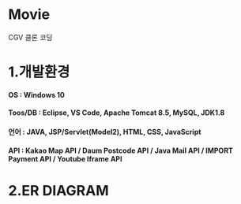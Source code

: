 # Movie
CGV 클론 코딩

1.개발환경
=============
#### OS : Windows 10
#### Toos/DB : Eclipse, VS Code, Apache Tomcat 8.5, MySQL, JDK1.8
#### 언어 : JAVA, JSP/Servlet(Model2), HTML, CSS, JavaScript
#### API : Kakao Map API / Daum Postcode API / Java Mail API /  IMPORT Payment API / Youtube Iframe API


2.ER DIAGRAM
=============
